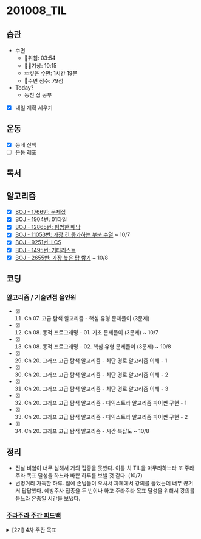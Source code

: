 # 201008_TIL

## 습관
- 수면
  - 🛌취침: 03:54
  - 🙆‍♀️기상: 10:15
  - 💤깊은 수면: 1시간 19분
  - 💯수면 점수: 79점
- Today?
  - 동천 집 공부
- [x] 내일 계획 세우기

## 운동
- [x] 동네 산책
- [ ] 운동 레포

## 독서

## 알고리즘
- [x] [BOJ - 1766번: 문제집](https://www.acmicpc.net/problem/1766)
- [x] [BOJ - 1904번: 01타일](https://www.acmicpc.net/problem/1904)
- [x] [BOJ - 12865번: 평범한 배낭](https://www.acmicpc.net/problem/12865)
- [x] [BOJ - 11053번: 가장 긴 증가하는 부분 수열](https://www.acmicpc.net/problem/11053) ~ 10/7
- [x] [BOJ - 9251번: LCS](https://www.acmicpc.net/problem/9251)
- [x] [BOJ - 1495번: 기타리스트](https://www.acmicpc.net/problem/1495)
- [x] [BOJ - 2655번: 가장 높은 탑 쌓기](https://www.acmicpc.net/problem/2655) ~ 10/8

## 코딩
### **알고리즘 / 기술면접 올인원**
- [x]  11. Ch 07. 고급 탐색 알고리즘 - 핵심 유형 문제풀이 (3문제)
- [x]  12. Ch 08. 동적 프로그래밍 - 01. 기초 문제풀이 (3문제) ~ 10/7
- [x]  13. Ch 08. 동적 프로그래밍 - 02. 핵심 유형 문제풀이 (3문제) ~ 10/8
- [x]  29. Ch 20. 그래프 고급 탐색 알고리즘 - 최단 경로 알고리즘 이해 - 1
- [x]  30. Ch 20. 그래프 고급 탐색 알고리즘 - 최단 경로 알고리즘 이해 - 2
- [x]  31. Ch 20. 그래프 고급 탐색 알고리즘 - 최단 경로 알고리즘 이해 - 3
- [x]  32. Ch 20. 그래프 고급 탐색 알고리즘 - 다익스트라 알고리즘 파이썬 구현 - 1
- [x]  33. Ch 20. 그래프 고급 탐색 알고리즘 - 다익스트라 알고리즘 파이썬 구현 - 2
- [x]  34. Ch 20. 그래프 고급 탐색 알고리즘 - 시간 복잡도 ~ 10/8

## 정리
* 전날 비염이 너무 심해서 거의 집중을 못했다. 이틀 치 TIL을 마무리하느라 또 주라주라 목표 달성을 하느라 바쁜 하루를 보낼 것 같다. (10/7)
* 변명거리 가득한 하루. 집에 손님들이 오셔서 까페에서 강의를 들었는데 너무 끊겨서 답답했다. 예방주사 접종을 두 번이나 하고 주라주라 목표 달성을 위해서 강의를 듣느라 온종일 시간을 보냈다.

### [주라주라 주간 피드백](https://github.com/guswns1659/JuraJura/issues/82)
<details>
<summary>[2기] 4차 주간 목표</summary>

# 진행 상황
## 목표1: 인프런 스프링 입문 - 김영한 완강
* [TIL 정리](https://github.com/suhyunsim/TIL/issues/20)
* 추석 주 주간에 완강이 목표였는데 컨디션이 좋지 않아 조금 미뤄졌다. 
* 스프링 공부는 이어서 `스프링 부트 개념과 활용 - 백기선님` 강의를 들을 예정이다. 
```
<스프링 & JPA 인프런 강의 수강 플랜>
스프링 부트 개념과 활용 - 백
스프링 부트 & JPA 활용편 1 - 김
JPA 기본편 - 김
스프링 부트 & JPA 활용편 2 - 김
스프링 데이터 JPA - 김
```
* 인프런 강의는 저런 순서로 들을 예정인데 나름의 기준으로 JPA 기본편까지는 듣고 공부해야 이력서에 기술 스펙이라고 적을 수 있을 것 같았다. 개인적으로 김영한 님 강의 스타일이 잘 맞아서 로드맵을 따라서 진행하려고 한다.
* 또 위 내용과 `스프링 부트와 AWS로 혼자 구현하는 웹 서비스(이동욱님 보라색책)`, `부스트코스 - 웹 프로그래밍(BE)`(무료 리뷰권이 있는 부스트코스 강의)를 인프런 강의 계획에 맞게 참고할 생각이다.
* 강의나 책을 병행하면서 플랜을 짜는게 원래 공부 습관이다 보니 다소 모호했던 계획들을 좀 더 정리해서 남은 2020년을 보내야 겠다.

---

## 목표2: 패캠 파이썬 알고리즘 강의 듣고 문제 풀기
* **강의 내용 정리**
![image](https://user-images.githubusercontent.com/58318786/95464600-1b7f7300-09b5-11eb-8bdd-1a4ce85526cd.png)

* **강의 내용에 해당하는 문제 풀이**
![image](https://user-images.githubusercontent.com/58318786/95465899-a745cf00-09b6-11eb-858c-da2db85749c3.png)
* 해설 강의를 듣고 나서도 이해가 덜 된 내용은 욕나오는 이모티콘으로 표기했다.

* 기존에 듣고 있던 알고리즘 강의를 계속해서 듣고 있는데 이전 문제들과 달리 어려운 문제들이 많아서 푸는게 힘들었다. 지정해준 문제 자체의 난이도가 높은게 많아서 처음엔 무력감을 많이 느꼈는데 일단 처음 배운 내용들이고 깊이있게 다룬게 아니니 해설을 보고 다시 공부하는 느낌으로 듣고 있다. 문제 당 고민을 1시간 이상은 절대 넘기지 않기로...! 안 풀리는 문제 붙잡고 있으려니 하루종일 너무 힘들었다. 일단 강의에 있는 문제들을 따라서 쭉 풀고 나서 문제들을 다시 풀 예정이다. 또 더 쉬운 레벨의 같은 종류 문제들을 더 풀어봐야겠다. 
</details>
